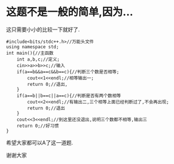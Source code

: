 # 这题不是一般的简单,因为...
这只需要小小的比较一下就好了.
```
#include<bits/stdc++.h>//万能头文件
using namespace std;
int main(){//主函数
	int a,b,c;//定义;
	cin>>a>>b>>c;//输入
	if(a==b&&a==c&&b==c){//判断三个数是否相等;
		cout<<1<<endl;//相等输出一;
		return 0;//退出,
	}
	if(a==b||b==c||a==c){//判断是否有两个数相等
		cout<<2<<endl;//有输出二,三个相等上面已经判断过了,不会再出现;
		return 0;//退出
	}
	cout<<3<<endl;//到这里还没退出,说明三个数都不相等,输出三
	return 0;//好习惯
}
```
希望大家都可以A了这一道题.

谢谢大家